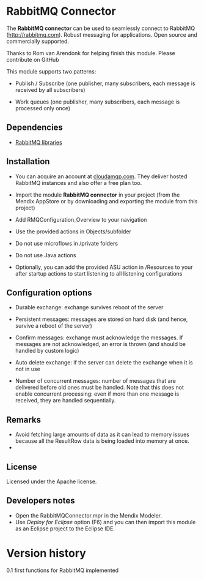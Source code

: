# RabbitMQ Connector

The **RabbitMQ connector** can be used to seamlessly connect to RabbitMQ (http://rabbitmq.com). Robust messaging for applications. Open source and commercially supported.

Thanks to Rom van Arendonk for helping finish this module. Please contribute on GitHub

This module supports two patterns:

- Publish / Subscribe (one publisher, many subscribers, each message is received by all subscribers)
  
- Work queues (one publisher, many subscribers, each message is processed only once)

## Dependencies
* [RabbitMQ libraries](http://www.rabbitmq.com/java-client.html)

## Installation
* You can acquire an account at [cloudamqp.com](https://www.cloudamqp.com/ "cloudamqp.com"). They deliver hosted RabbitMQ instances and also offer a free plan too. 

* Import the module **RabbitMQ connector** in your project (from the Mendix AppStore or by downloading and exporting the module from this project)

- Add RMQConfiguration_Overview to your navigation
- Use the provided actions in Objects/subfolder
- Do not use microflows in /private folders
- Do not use Java actions

- Optionally, you can add the provided ASU action in /Resources to your after startup actions to start listening to all listening configurations

## Configuration options
		
- Durable exchange: exchange survives reboot of the server

- Persistent messages: messages are stored on hard disk (and hence, survive a reboot of the server)

- Confirm messages: exchange must acknowledge the messages. If messages are not acknowledged, an error is thrown (and should be handled by custom logic)

- Auto delete exchange: if the server can delete the exchange when it is not in use

- Number of concurrent messages: number of messages that are delivered before old ones must be handled. Note that this does not enable concurrent processing: even if more than one message is received, they are handled sequentially.
 


## Remarks
* Avoid fetching large amounts of data as it can lead to memory issues because all the ResultRow data is being loaded into memory at once.
* 


## License
Licensed under the Apache license.

## Developers notes
* Open the RabbitMQConnector.mpr in the Mendix Modeler.
* Use *Deploy for Eclipse* option (F6) and you can then import this module as an Eclipse project to the Eclipse IDE.

# Version history
0.1 first functions for RabbitMQ implemented
